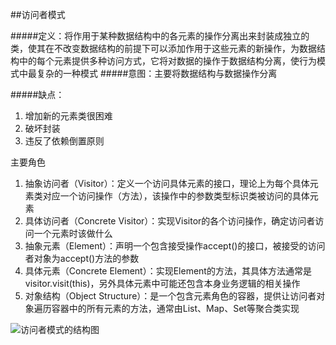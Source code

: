 ##访问者模式

#####定义：将作用于某种数据结构中的各元素的操作分离出来封装成独立的类，使其在不改变数据结构的前提下可以添加作用于这些元素的新操作，为数据结构中的每个元素提供多种访问方式，它将对数据的操作于数据结构分离，使行为模式中最复杂的一种模式
#####意图：主要将数据结构与数据操作分离

#####缺点：
1. 增加新的元素类很困难
2. 破坏封装
3. 违反了依赖倒置原则

主要角色
1. 抽象访问者（Visitor）：定义一个访问具体元素的接口，理论上为每个具体元素类对应一个访问操作（方法），该操作中的参数类型标识类被访问的具体元素
2. 具体访问者（Concrete Visitor）：实现Visitor的各个访问操作，确定访问者访问一个元素时该做什么
3. 抽象元素（Element）：声明一个包含接受操作accept()的接口，被接受的访问者对象为accept()方法的参数
4. 具体元素（Concrete Element）：实现Element的方法，其具体方法通常是visitor.visit(this)，另外具体元素中可能还包含本身业务逻辑的相关操作
5. 对象结构（Object Structure）：是一个包含元素角色的容器，提供让访问者对象遍历容器中的所有元素的方法，通常由List、Map、Set等聚合类实现

![访问者模式的结构图](http://c.biancheng.net/uploads/allimg/181119/3-1Q119101429D6.gif "访问者模式的结构图")